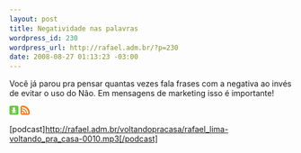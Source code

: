 ```yaml
--- 
layout: post
title: Negatividade nas palavras
wordpress_id: 230
wordpress_url: http://rafael.adm.br/?p=230
date: 2008-08-27 01:13:23 -03:00
---
```

Você já parou pra pensar quantas vezes fala frases com a negativa ao invés de evitar o uso do Não. Em mensagens de marketing isso é importante! 

<a class="noborder" href="http://rafael.adm.br/voltandopracasa/rafael_lima-voltando_pra_casa-0010.mp3" title="Download"><img src="/wp-content/themes/rafael_lima-rockinblue/images/download_green.gif" border="0" alt="Download" /></a> <a class="noborder" href="http://feeds.feedburner.com/rafael_lima_podcast" title="RSS"><img src="/wp-content/themes/rafael_lima-rockinblue/images/icn-feed-16x16.png" border="0" alt="RSS" /></a>

[podcast]http://rafael.adm.br/voltandopracasa/rafael_lima-voltando_pra_casa-0010.mp3[/podcast]

